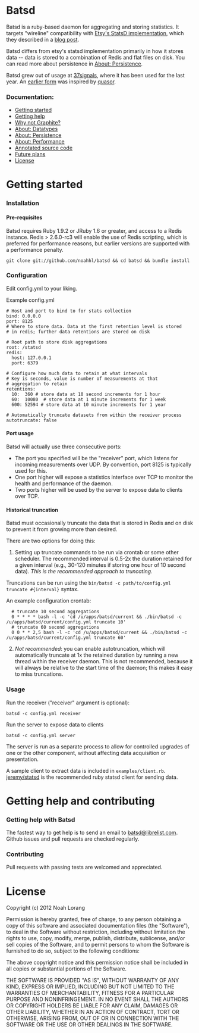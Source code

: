 Batsd 
======

Batsd is a ruby-based daemon for aggregating and storing statistics. It targets
"wireline" compatibility with [Etsy's StatsD
implementation](https://github.com/etsy/statsd), which they described in
a [blog post](http://codeascraft.etsy.com/2011/02/15/measure-anything-measure-everything/).

Batsd differs from etsy's statsd implementation primarily in how it stores data
-- data is stored to a combination of Redis and flat files on disk. You can
read more about persistence in [About:
Persistence](http://noahhl.github.com/batsd/doc/file.persistence.html).

Batsd grew out of usage at [37signals](http://37signals.com), where it has been
used for the last year. An [earlier form](https://github.com/noahhl/statsd-server) was
inspired by [quasor](https://github.com/quasor/statsd). 

### Documentation:

  * [Getting started](http://noahhl.github.com/batsd/doc/index.html#Getting_started)
  * [Getting help](http://noahhl.github.com/batsd/doc/index.html#Getting_help_and_contributing)
  * [Why not Graphite?](http://noahhl.github.com/batsd/doc/file.why-not.html)
  * [About: Datatypes](http://noahhl.github.com/batsd/doc/file.datatypes.html)
  * [About: Persistence](http://noahhl.github.com/batsd/doc/file.persistence.html)
  * [About: Performance](http://noahhl.github.com/batsd/doc/file.performance.html)
  * [Annotated source code](http://noahhl.github.com/batsd/doc/main.html)
  * [Future plans](http://noahhl.github.com/batsd/doc/file.future.html)
  * [License](http://noahhl.github.com/batsd/doc/index.html#License)


# Getting started
### Installation
#### Pre-requisites
Batsd requires Ruby 1.9.2 or JRuby 1.6 or greater, and access to a Redis
instance. Redis > 2.6.0-rc3 will enable the use of Redis scripting, which 
is preferred for performance reasons, but earlier versions are supported with 
a performance penalty.

    git clone git://github.com/noahhl/batsd && cd batsd && bundle install

### Configuration

Edit config.yml to your liking. 

Example config.yml

    # Host and port to bind to for stats collection
    bind: 0.0.0.0
    port: 8125
    # Where to store data. Data at the first retention level is stored
    # in redis; further data retentions are stored on disk
    
    # Root path to store disk aggregations
    root: /statsd 
    redis:
      host: 127.0.0.1
      port: 6379
    
    # Configure how much data to retain at what intervals
    # Key is seconds, value is number of measurements at that
    # aggregation to retain
    retentions:
      10:  360 # store data at 10 second increments for 1 hour
      60:  10080  # store data at 1 minute increments for 1 week
      600: 52594 # store data at 10 minute increments for 1 year

    # Automatically truncate datasets from within the receiver process
    autotruncate: false

#### Port usage
Batsd will actually use three consecutive ports:

  * The port you specified will be the "receiver" port, which listens for 
    incoming measurements over UDP. By convention, port 8125 is typically used for this.
  * One port higher will expose a statistics interface over TCP to monitor the
    health and performance of the daemon.
  * Two ports higher will be used by the server to expose data to clients over
    TCP.

#### Historical truncation
Batsd must occasionally truncate the data that is stored in Redis and on disk
to prevent it from growing more than desired.

There are two options for doing this:

  1) Setting up truncate commands to be run via crontab or some other
  scheduler. The recommended interval is 0.5-2x the duration retained for
  a given interval (e.g., 30-120 minutes if storing one hour of 10 second
  data). *This is the recommended approach to truncating.*

  Truncations can be run using the `bin/batsd -c path/to/config.yml  truncate
  #{interval}` syntax.
  
  An example configuration crontab:

      # truncate 10 second aggregations
      0 * * * * bash -l -c 'cd /u/apps/batsd/current && ./bin/batsd -c /u/apps/batsd/current/config.yml truncate 10'
      # truncate 60 second aggregations
      0 0 * * 2,5 bash -l -c 'cd /u/apps/batsd/current && ./bin/batsd -c /u/apps/batsd/current/config.yml truncate 60'

  2) *Not recommended*: you can enable autotruncation, which will automatically
  truncate at 1x the retained duration by running a new thread within the
  receiver daemon. This is not recommended, because it will always be relative
  to the start time of the daemon; this makes it easy to miss truncations.

### Usage 
Run the receiver ("receiver" argument is optional):

    batsd -c config.yml receiver

Run the server to expose data to clients
    
    batsd -c config.yml server

The server is run as a separate process to allow for controlled upgrades of one
or the other component, without affecting data acquisition or presentation.

A sample client to extract data is included in `examples/client.rb`.
[jeremy/statsd](https://github.com/jeremy/statsd-ruby.git) is the recommended
ruby statsd client for sending data.

# Getting help and contributing

### Getting help with Batsd
The fastest way to get help is to send an email to batsd@librelist.com. 
Github issues and pull requests are checked regularly.

### Contributing
Pull requests with passing tests are welcomed and appreciated.

# License

 Copyright (c) 2012 Noah Lorang

 Permission is hereby granted, free of charge, to any person obtaining
 a copy of this software and associated documentation files (the
 "Software"), to deal in the Software without restriction, including
 without limitation the rights to use, copy, modify, merge, publish,
 distribute, sublicense, and/or sell copies of the Software, and to
 permit persons to whom the Software is furnished to do so, subject to
 the following conditions:

 The above copyright notice and this permission notice shall be
 included in all copies or substantial portions of the Software.

 THE SOFTWARE IS PROVIDED "AS IS", WITHOUT WARRANTY OF ANY KIND,
 EXPRESS OR IMPLIED, INCLUDING BUT NOT LIMITED TO THE WARRANTIES OF
 MERCHANTABILITY, FITNESS FOR A PARTICULAR PURPOSE AND
 NONINFRINGEMENT. IN NO EVENT SHALL THE AUTHORS OR COPYRIGHT HOLDERS BE
 LIABLE FOR ANY CLAIM, DAMAGES OR OTHER LIABILITY, WHETHER IN AN ACTION
 OF CONTRACT, TORT OR OTHERWISE, ARISING FROM, OUT OF OR IN CONNECTION
 WITH THE SOFTWARE OR THE USE OR OTHER DEALINGS IN THE SOFTWARE.
